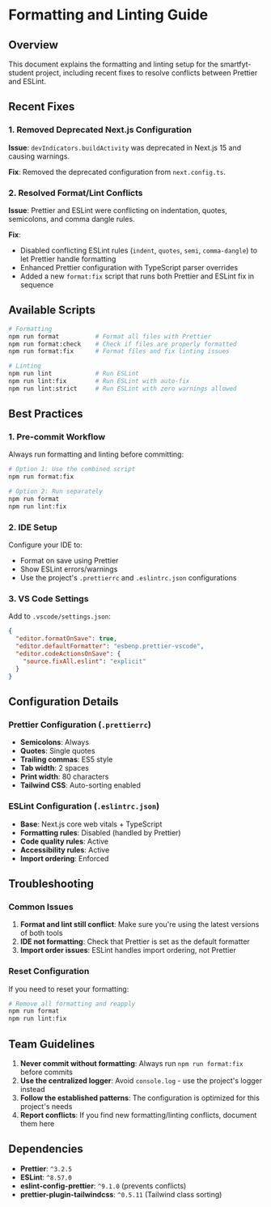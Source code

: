 # Formatting and Linting Guide

## Overview

This document explains the formatting and linting setup for the smartfyt-student project, including recent fixes to resolve conflicts between Prettier and ESLint.

## Recent Fixes

### 1. Removed Deprecated Next.js Configuration

**Issue**: `devIndicators.buildActivity` was deprecated in Next.js 15 and causing warnings.

**Fix**: Removed the deprecated configuration from `next.config.ts`.

### 2. Resolved Format/Lint Conflicts

**Issue**: Prettier and ESLint were conflicting on indentation, quotes, semicolons, and comma dangle rules.

**Fix**: 
- Disabled conflicting ESLint rules (`indent`, `quotes`, `semi`, `comma-dangle`) to let Prettier handle formatting
- Enhanced Prettier configuration with TypeScript parser overrides
- Added a new `format:fix` script that runs both Prettier and ESLint fix in sequence

## Available Scripts

```bash
# Formatting
npm run format          # Format all files with Prettier
npm run format:check    # Check if files are properly formatted
npm run format:fix      # Format files and fix linting issues

# Linting
npm run lint            # Run ESLint
npm run lint:fix        # Run ESLint with auto-fix
npm run lint:strict     # Run ESLint with zero warnings allowed
```

## Best Practices

### 1. Pre-commit Workflow

Always run formatting and linting before committing:

```bash
# Option 1: Use the combined script
npm run format:fix

# Option 2: Run separately
npm run format
npm run lint:fix
```

### 2. IDE Setup

Configure your IDE to:
- Format on save using Prettier
- Show ESLint errors/warnings
- Use the project's `.prettierrc` and `.eslintrc.json` configurations

### 3. VS Code Settings

Add to `.vscode/settings.json`:

```json
{
  "editor.formatOnSave": true,
  "editor.defaultFormatter": "esbenp.prettier-vscode",
  "editor.codeActionsOnSave": {
    "source.fixAll.eslint": "explicit"
  }
}
```

## Configuration Details

### Prettier Configuration (`.prettierrc`)

- **Semicolons**: Always
- **Quotes**: Single quotes
- **Trailing commas**: ES5 style
- **Tab width**: 2 spaces
- **Print width**: 80 characters
- **Tailwind CSS**: Auto-sorting enabled

### ESLint Configuration (`.eslintrc.json`)

- **Base**: Next.js core web vitals + TypeScript
- **Formatting rules**: Disabled (handled by Prettier)
- **Code quality rules**: Active
- **Accessibility rules**: Active
- **Import ordering**: Enforced

## Troubleshooting

### Common Issues

1. **Format and lint still conflict**: Make sure you're using the latest versions of both tools
2. **IDE not formatting**: Check that Prettier is set as the default formatter
3. **Import order issues**: ESLint handles import ordering, not Prettier

### Reset Configuration

If you need to reset your formatting:

```bash
# Remove all formatting and reapply
npm run format
npm run lint:fix
```

## Team Guidelines

1. **Never commit without formatting**: Always run `npm run format:fix` before commits
2. **Use the centralized logger**: Avoid `console.log` - use the project's logger instead
3. **Follow the established patterns**: The configuration is optimized for this project's needs
4. **Report conflicts**: If you find new formatting/linting conflicts, document them here

## Dependencies

- **Prettier**: `^3.2.5`
- **ESLint**: `^8.57.0`
- **eslint-config-prettier**: `^9.1.0` (prevents conflicts)
- **prettier-plugin-tailwindcss**: `^0.5.11` (Tailwind class sorting) 